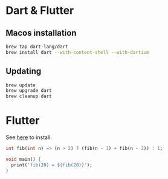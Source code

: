 # Dart & Flutter

## Macos installation

```bash
brew tap dart-lang/dart
brew install dart --with-content-shell --with-dartium
```

## Updating

```bash
brew update
brew upgrade dart
brew cleanup dart
```

# Flutter

See [here](https://flutter.io/setup-macos/) to install.


```dart
int fib(int n) => (n > 2) ? (fib(n - 1) + fib(n - 2)) : 1;

void main() {
  print('fib(20) = ${fib(20)}');
}
```

